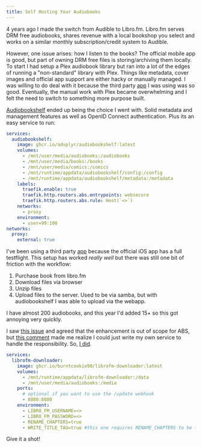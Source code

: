 ```yaml
---
title: Self Hosting Your Audiobooks
---
```


4 years ago I made the switch from Audible to Libro.fm. Libro.fm serves DRM free audiobooks, shares revenue with a local bookshop you select and works on a similar monthly subscription/credit system to Audible. 

However, one issue arises: how I listen to the books? The official mobile app is good, but part of owning DRM free files is storing/archiving them locally. To start I had setup a Plex audiobook library but ran into a lot of the edges of running a "non-standard" library with Plex. Things like metadata, cover images and official app support are either hacky or manually managed. I was willing to do deal with it because the third party [app](https://prologue.audio/) I was using was so good. Eventually, the manual work with Plex became overwhelming and I felt the need to switch to something more purpose built.

[Audiobookshelf](https://www.audiobookshelf.org/) ended up being the choice I went with. Solid metadata and management features as well as OpenID Connect authentication. Plus its an easy service to run:

```yaml
services:
  audiobookshelf:
    image: ghcr.io/advplyr/audiobookshelf:latest
    volumes:
      - /mnt/user/media/audiobooks:/audiobooks
      - /mnt/user/media/books:/books
      - /mnt/user/media/comics:/comics
      - /mnt/runtime/appdata/audiobookshelf/config:/config
      - /mnt/runtime/appdata/audiobookshelf/metadata:/metadata
    labels:
      traefik.enable: true
      traefik.http.routers.abs.entrypoints: websecure
      traefik.http.routers.abs.rule: Host(`<>`)
    networks:
      - proxy
    environment:
      - user=99:100
networks:
  proxy:
    external: true
```

I've been using a third party [app](https://github.com/LeoKlaus/plappa) because the official iOS app has a full testflight. This setup has worked _really well_ but there was still one bit of friction with the workflow:

1. Purchase book from libro.fm
2. Download files via browser
3. Unzip files
4. Upload files to the server. Used to be via samba, but with audiobookshelf I was able to upload via the webapp.

I have almost 200 audiobooks, and this year I'd added 15+ so this got annoying very quickly. 

I saw [this issue](https://github.com/advplyr/audiobookshelf/issues/2112) and agreed that the enhancement is out of scope for ABS, but [this comment](https://github.com/advplyr/audiobookshelf/issues/2112#issuecomment-1866724546) made me realize I could just write my own service to handle the responsibility. So, [I did](https://github.com/burntcookie90/librofm-downloader).

```yaml
services:
  librofm-downloader:
    image: ghcr.io/burntcookie90/librofm-downloader:latest
    volumes:
      - /mnt/runtime/appdata/librofm-downloader:/data
      - /mnt/user/media/audiobooks:/media
    ports:
      # optional if you want to use the /update webhook
      - 8080:8080 
    environment:
      - LIBRO_FM_USERNAME=<>
      - LIBRO_FM_PASSWORD=<>
      - RENAME_CHAPTERS=true
      - WRITE_TITLE_TAG=true #this one requires RENAME_CHAPTERS to be true as well
```

Give it a shot! 

<style>
  :root {
    color-scheme: dark;
  }
  bsky-comments {
    --background-color: none;
    --text-color: rgba(255,255,255,0.8);
    --link-color: #0077cc;
    --link-hover-color: #005fa3;
    --comment-meta-color: rgba(255,255,255,0.5);
    --error-color: #ff4d4d;
    --reply-border-color: rgba(255,255,255,0.1);
    --button-background-color: rgba(255,255,255,0.1);
    --button-hover-background-color: rgba(255,255,255,0.2);
    --author-avatar-border-radius: 50%;
  }
</style>
<script type="module" src="https://esm.sh/gh/loueed/bsky@v1.0.0/comments"></script>
<bsky-comments post="at://did:plc:utqsoejrgbeaczfmiepczpax/app.bsky.feed.post/3lekaoklx322p"></bsky-comments>